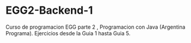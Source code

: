 # EGG2-Backend-1
Curso de programacion EGG parte 2 , Programacion con Java (Argentina Programa).
Ejercicios desde la Guia 1 hasta Guia 5.
